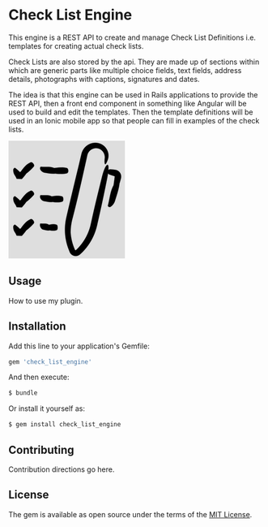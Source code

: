 # Check List Engine

This engine is a REST API to create and manage Check List Definitions i.e. templates for creating actual check lists. 

Check Lists are also stored by the api.  They are made up of sections within which are generic parts like multiple choice fields, text fields, address details, photographs with captions, signatures and dates. 

The idea is that this engine can be used in Rails applications to provide the REST API, then a front end component in something like Angular will be used to build and edit the templates.  Then the template definitions will be used in an Ionic mobile app so that people can fill in examples of the check lists.

![alt text](https://github.com/guy-roberts/check_list_engine/blob/master/docs/check_list.png "Check Lists")


## Usage
How to use my plugin.

## Installation
Add this line to your application's Gemfile:

```ruby
gem 'check_list_engine'
```

And then execute:
```bash
$ bundle
```

Or install it yourself as:
```bash
$ gem install check_list_engine
```

## Contributing
Contribution directions go here.

## License
The gem is available as open source under the terms of the [MIT License](http://opensource.org/licenses/MIT).
